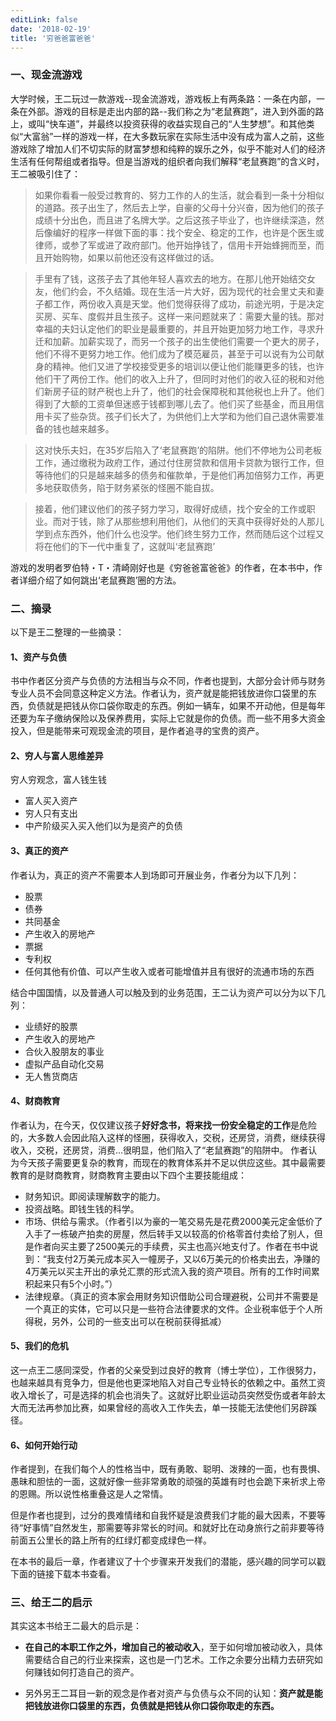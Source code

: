 ```yaml
---
editLink: false
date: '2018-02-19'
title: '穷爸爸富爸爸'
---
```


<ActicleMeta/>

### 一、现金流游戏

大学时候，王二玩过一款游戏--现金流游戏，游戏板上有两条路：一条在内部，一条在外部。游戏的目标是走出内部的路--我们称之为“老鼠赛跑”，进入到外面的路上，或叫“快车道”，并最终以投资获得的收益实现自己的“人生梦想”。和其他类似“大富翁”一样的游戏一样，在大多数玩家在实际生活中没有成为富人之前，这些游戏除了增加人们不切实际的财富梦想和纯粹的娱乐之外，似乎不能对人们的经济生活有任何帮组或者指导。但是当游戏的组织者向我们解释“老鼠赛跑”的含义时，王二被吸引住了：

> 如果你看看一般受过教育的、努力工作的人的生活，就会看到一条十分相似的道路。孩子出生了，然后去上学，自豪的父母十分兴奋，因为他们的孩子成绩十分出色，而且进了名牌大学。之后这孩子毕业了，也许继续深造，然后像编好的程序一样做下面的事：找个安全、稳定的工作，也许是个医生或律师，或参了军或进了政府部门。他开始挣钱了，信用卡开始蜂拥而至，而且开始购物，如果以前他还没有这样做过的话。

> 手里有了钱，这孩子去了其他年轻人喜欢去的地方。在那儿他开始结交女友，他们约会，不久结婚。现在生活一片大好，因为现代的社会里丈夫和妻子都工作，两份收入真是天堂。他们觉得获得了成功，前途光明，于是决定买房、买车、度假并且生孩子。这样一来问题就来了：需要大量的钱。那对幸福的夫妇认定他们的职业是最重要的，并且开始更加努力地工作，寻求升迁和加薪。加薪实现了，而另一个孩子的出生使他们需要一个更大的房子，他们不得不更努力地工作。他们成为了模范雇员，甚至于可以说有为公司献身的精神。他们又进了学校接受更多的培训以便让他们能赚更多的钱，也许他们干了两份工作。他们的收入上升了，但同时对他们的收入征的税和对他们新房子征的财产税也上升了，他们的社会保障税和其他税也上升了。他们得到了大额的工资单但迷惑于钱都到哪儿去了。他们买了些基金，而且用信用卡买了些杂货。孩子们长大了，为供他们上大学和为他们自己退休需要准备的钱也越来越多。

> 这对快乐夫妇，在35岁后陷入了‘老鼠赛跑’的陷阱。他们不停地为公司老板工作，通过缴税为政府工作，通过付住房贷款和信用卡贷款为银行工作，但等待他们的只是越来越多的债务和催款单，于是他们再加倍努力工作，再更多地获取债务，陷于财务紧张的怪圈不能自拔。

> 接着，他们建议他们的孩子努力学习，取得好成绩，找个安全的工作或职业。而对于钱，除了从那些想利用他们，从他们的天真中获得好处的人那儿学到点东西外，他们什么也没学。他们终生努力工作，然而随后这个过程又将在他们的下一代中重复了，这就叫‘老鼠赛跑’

游戏的发明者罗伯特・T・清崎刚好也是《穷爸爸富爸爸》的作者，在本书中，作者详细介绍了如何跳出‘老鼠赛跑’圈的方法。

### 二、摘录

以下是王二整理的一些摘录：

#### 1、资产与负债

书中作者区分资产与负债的方法相当与众不同，作者也提到，大部分会计师与财务专业人员不会同意这种定义方法。作者认为，资产就是能把钱放进你口袋里的东西，负债就是把钱从你口袋你取走的东西。例如一辆车，如果不开动他，但是每年还要为车子缴纳保险以及保养费用，实际上它就是你的负债。而一些不用多大资金投入，但是能带来可观现金流的项目，是作者追寻的宝贵的资产。

#### 2、穷人与富人思维差异

穷人穷观念，富人钱生钱

* 富人买入资产
* 穷人只有支出
* 中产阶级买入买入他们以为是资产的负债



#### 3、真正的资产

作者认为，真正的资产不需要本人到场即可开展业务，作者分为以下几列：

* 股票
* 债券
* 共同基金
* 产生收入的房地产
* 票据
* 专利权
* 任何其他有价值、可以产生收入或者可能增值并且有很好的流通市场的东西

结合中国国情，以及普通人可以触及到的业务范围，王二认为资产可以分为以下几列：

* 业绩好的股票
* 产生收入的房地产
* 合伙入股朋友的事业
* 虚拟产品自动化交易
* 无人售货商店

#### 4、财商教育

作者认为，在今天，仅仅建议孩子**好好念书，将来找一份安全稳定的工作**是危险的，大多数人会因此陷入这样的怪圈，获得收入，交税，还房贷，消费，继续获得收入，交税，还房贷，消费...很明显，他们陷入了“老鼠赛跑”的陷阱中。
作者认为今天孩子需要更复杂的教育，而现在的教育体系并不足以供应这些。其中最需要教育的是财商教育，财商教育主要由以下四个主要技能组成：

* 财务知识。即阅读理解数字的能力。
* 投资战略。即钱生钱的科学。
* 市场、供给与需求。（作者引以为豪的一笔交易先是花费2000美元定金低价了入手了一栋破产拍卖的房屋，然后转手又以较高的价格零首付卖给了别人，但是作者向买主要了2500美元的手续费，买主也高兴地支付了。作者在书中说到：“我支付2万美元成本买入一幢房子，又以6万美元的价格卖出去，净赚的4万美元以买主开出的承兑汇票的形式流入我的资产项目。所有的工作时间累积起来只有5个小时。”）
* 法律规章。（真正的资本家会用财务知识借助公司合理避税，公司并不需要是一个真正的实体，它可以只是一些符合法律要求的文件。企业税率低于个人所得税，另外，公司的一些支出可以在税前获得抵减）

#### 5、我们的危机

这一点王二感同深受，作者的父亲受到过良好的教育（博士学位），工作很努力，也越来越具有竞争力，但是他也更深地陷入对自己专业特长的依赖之中。虽然工资收入增长了，可是选择的机会也消失了。这就好比职业运动员突然受伤或者年龄太大而无法再参加比赛，如果曾经的高收入工作失去，单一技能无法使他们另辟蹊径。

#### 6、如何开始行动

作者提到，在我们每个人的性格当中，既有勇敢、聪明、泼辣的一面，也有畏惧、愚昧和胆怯的一面，这就好像一些非常勇敢的顽强的英雄有时也会跪下来祈求上帝的恩赐。所以说性格重叠这是人之常情。

但是作者也提到，过分的畏难情绪和自我怀疑是浪费我们才能的最大因素，不要等待“好事情”自然发生，那需要等非常长的时间。和就好比在动身旅行之前非要等待前面五公里长的路上所有的红绿灯都变成绿色一样。

在本书的最后一章，作者建议了十个步骤来开发我们的潜能，感兴趣的同学可以戳下面的链接下载本书查看。

### 三、给王二的启示

其实这本书给王二最大的启示是：

* **在自己的本职工作之外，增加自己的被动收入**，至于如何增加被动收入，具体需要结合自己的行业来探索，这也是一门艺术。工作之余要分出精力去研究如何赚钱如何打造自己的资产。

* 另外另王二耳目一新的观念是作者对资产与负债与众不同的认知：**资产就是能把钱放进你口袋里的东西，负债就是把钱从你口袋你取走的东西。**
